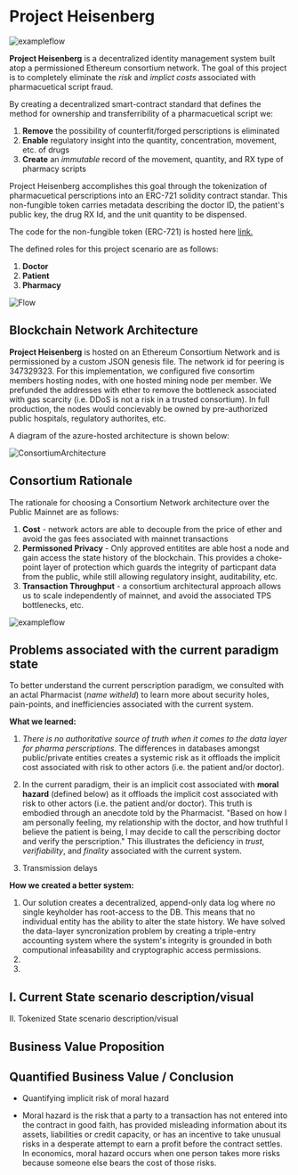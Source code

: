 # Project Heisenberg

![exampleflow](https://github.com/tylerdiaz/Heisenberg/blob/master/brand-assests/App%20Logo.jpg)

<b>Project Heisenberg</b> is a decentralized identity management system built atop a permissioned Ethereum consortium network.  The goal of this project is to completely eliminate the <i>risk</i> and <i>implict costs</i> associated with pharmacuetical script fraud.

By creating a decentralized smart-contract standard that defines the method for ownership and transferribility of a pharmacuetical script we:
  1. <b>Remove</b> the possibility of counterfit/forged perscriptions is eliminated
  2. <b>Enable</b> regulatory insight into the quantity, concentration, movement, etc. of drugs
  3. <b>Create</b> an <i>immutable</i> record of the movement, quantity, and RX type of pharmacy scripts
  
Project Heisenberg accomplishes this goal through the tokenization of pharmacuetical perscriptions into an ERC-721 solidity contract standar.  This non-fungible token carries metadata describing the doctor ID, the patient's public key, the drug RX Id, and the unit quantity to be dispensed.

The code for the non-fungible token (ERC-721) is hosted here [link.](link.)

The defined roles for this project scenario are as follows:
  1. <b>Doctor</b>
  2. <b>Patient</b>
  3. <b>Pharmacy</b>
  
 ![Flow](https://github.com/tylerdiaz/Heisenberg/blob/master/brand-assests/Token%20issuance%20and%20prescription%20flow%20chart.png)
 
## Blockchain Network Architecture
<b>Project Heisenberg</b> is hosted on an Ethereum Consortium Network and is permissioned by a custom JSON genesis file.  The network id for peering is 347329323.  For this implementation, we configured five consortim members hosting nodes, with one hosted mining node per member.  We prefunded the addresses with  ether to remove the bottleneck associated with gas scarcity (i.e. DDoS is not a risk in a trusted consortium). 
In full production, the nodes would concievably be owned by pre-authorized public hospitals, regulatory authorites, etc. 

A diagram of the azure-hosted architecture is shown below:

![ConsortiumArchitecture](https://github.com/tylerdiaz/Heisenberg/blob/master/brand-assests/Ethereum%20Consortium%20Architecture.PNG)

## Consortium Rationale
The rationale for choosing a Consortium Network architecture over the Public Mainnet are as follows:

  1. <b>Cost</b> - network actors are able to decouple from the price of ether and avoid the gas fees associated with mainnet transactions
  2. <b>Permissoned Privacy</b> - Only approved entitites are able host a node and gain access the state history of the blockchain.  This provides a choke-point layer of protection which guards the integrity of particpant data from the public, while still allowing regulatory insight, auditability, etc.
  3. <b>Transaction Throughput</b> - a consortium architectural approach allows us to scale independently of mainnet, and avoid the associated TPS bottlenecks, etc.

![exampleflow](https://github.com/tylerdiaz/Heisenberg/blob/master/brand-assests/consortiumRationale.PNG)


## Problems associated with the current paradigm state
To better understand the current perscription paradigm, we consulted with an actal Pharmacist (<i>name witheld</i>) to learn more about security holes, pain-points, and inefficiencies associated with the current system.

<b>What we learned:</b>
  1. <i>There is no authoritative source of truth when it comes to the data layer for pharma perscriptions.</i>  The differences in databases amongst public/private entities creates a systemic risk as it offloads the implicit cost associated with risk to other actors (i.e. the patient and/or doctor). 
  
  2. In the current paradigm, their is an implicit cost associated with <b>moral hazard</b> (defined below) as it offloads the implicit cost associated with risk to other actors (i.e. the patient and/or doctor).  This truth is embodied through an anecdote told by the Pharmacist.  "Based on how I am personally feeling, my relationship with the doctor, and how truthful I believe the patient is being, I may decide to call the perscribing doctor and verify the perscription."  This illustrates the deficiency in <i>trust</i>, <i>verifiability</i>, and <i>finality</i> associated with the current system.
  
  3. Transmission delays
  
<b>How we created a better system:</b>
  1.  Our solution creates a decentralized, append-only data log where no single keyholder has root-access to the DB.  This means that no individual entity has the ability to alter the state history. We have solved the data-layer syncronization problem by creating a triple-entry accounting system where the system's integrity is grounded in both computional infeasability and cryptographic access permissions. 
  2.
  3. 

I. Current State scenario description/visual
  - 
II. Tokenized State scenario description/visual
 
## Business Value Proposition
 
## Quantified Business Value / Conclusion
- Quantifying implicit risk of moral hazard

- Moral hazard is the risk that a party to a transaction has not entered into the contract in good faith, has provided misleading information about its assets, liabilities or credit capacity, or has an incentive to take unusual risks in a desperate attempt to earn a profit before the contract settles.  In economics, moral hazard occurs when one person takes more risks because someone else bears the cost of those risks.
